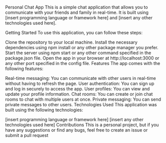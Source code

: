 Personal Chat App
This is a simple chat application that allows you to communicate with your friends and family in real-time. It is built using [insert programming language or framework here] and [insert any other technologies used here].

Getting Started
To use this application, you can follow these steps:

Clone the repository to your local machine.
Install the necessary dependencies using npm install or any other package manager you prefer.
Start the server using npm start or any other command specified in the package.json file.
Open the app in your browser at http://localhost:3000 or any other port specified in the config file.
Features
The app comes with the following features:

Real-time messaging: You can communicate with other users in real-time without having to refresh the page.
User authentication: You can sign up and log in securely to access the app.
User profiles: You can view and update your profile information.
Chat rooms: You can create or join chat rooms to chat with multiple users at once.
Private messaging: You can send private messages to other users.
Technologies Used
This application was built using the following technologies:

[insert programming language or framework here]
[insert any other technologies used here]
Contributions
This is a personal project, but if you have any suggestions or find any bugs, feel free to create an issue or submit a pull request
